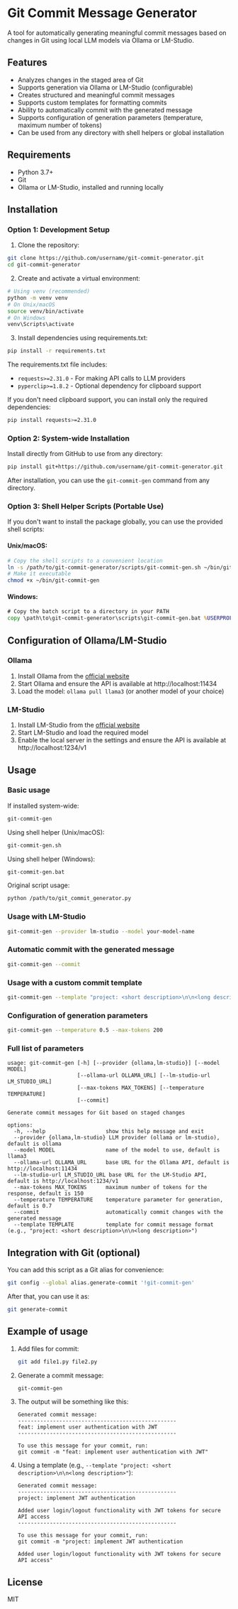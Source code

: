 # Git Commit Message Generator

A tool for automatically generating meaningful commit messages based on changes in Git using local LLM models via Ollama or LM-Studio.

## Features

- Analyzes changes in the staged area of Git
- Supports generation via Ollama or LM-Studio (configurable)
- Creates structured and meaningful commit messages
- Supports custom templates for formatting commits
- Ability to automatically commit with the generated message
- Supports configuration of generation parameters (temperature, maximum number of tokens)
- Can be used from any directory with shell helpers or global installation

## Requirements

- Python 3.7+
- Git
- Ollama or LM-Studio, installed and running locally

## Installation

### Option 1: Development Setup

1. Clone the repository:
```bash
git clone https://github.com/username/git-commit-generator.git
cd git-commit-generator
```

2. Create and activate a virtual environment:
```bash
# Using venv (recommended)
python -m venv venv
# On Unix/macOS
source venv/bin/activate
# On Windows
venv\Scripts\activate
```

3. Install dependencies using requirements.txt:
```bash
pip install -r requirements.txt
```

The requirements.txt file includes:
- `requests>=2.31.0` - For making API calls to LLM providers
- `pyperclip>=1.8.2` - Optional dependency for clipboard support

If you don't need clipboard support, you can install only the required dependencies:
```bash
pip install requests>=2.31.0
```

### Option 2: System-wide Installation

Install directly from GitHub to use from any directory:

```bash
pip install git+https://github.com/username/git-commit-generator.git
```

After installation, you can use the `git-commit-gen` command from any directory.

### Option 3: Shell Helper Scripts (Portable Use)

If you don't want to install the package globally, you can use the provided shell scripts:

#### Unix/macOS:
```bash
# Copy the shell scripts to a convenient location
ln -s /path/to/git-commit-generator/scripts/git-commit-gen.sh ~/bin/git-commit-gen
# Make it executable
chmod +x ~/bin/git-commit-gen
```

#### Windows:
```cmd
# Copy the batch script to a directory in your PATH
copy \path\to\git-commit-generator\scripts\git-commit-gen.bat %USERPROFILE%\bin\
```

## Configuration of Ollama/LM-Studio

### Ollama

1. Install Ollama from the [official website](https://ollama.ai)
2. Start Ollama and ensure the API is available at http://localhost:11434
3. Load the model: `ollama pull llama3` (or another model of your choice)

### LM-Studio

1. Install LM-Studio from the [official website](https://lmstudio.ai)
2. Start LM-Studio and load the required model
3. Enable the local server in the settings and ensure the API is available at http://localhost:1234/v1

## Usage

### Basic usage

If installed system-wide:
```bash
git-commit-gen
```

Using shell helper (Unix/macOS):
```bash
git-commit-gen.sh
```

Using shell helper (Windows):
```bash
git-commit-gen.bat
```

Original script usage:
```bash
python /path/to/git_commit_generator.py
```

### Usage with LM-Studio

```bash
git-commit-gen --provider lm-studio --model your-model-name
```

### Automatic commit with the generated message

```bash
git-commit-gen --commit
```

### Usage with a custom commit template

```bash
git-commit-gen --template "project: <short description>\n\n<long description>"
```

### Configuration of generation parameters

```bash
git-commit-gen --temperature 0.5 --max-tokens 200
```

### Full list of parameters

```
usage: git-commit-gen [-h] [--provider {ollama,lm-studio}] [--model MODEL]
                      [--ollama-url OLLAMA_URL] [--lm-studio-url LM_STUDIO_URL]
                      [--max-tokens MAX_TOKENS] [--temperature TEMPERATURE]
                      [--commit]

Generate commit messages for Git based on staged changes

options:
  -h, --help                   show this help message and exit
  --provider {ollama,lm-studio} LLM provider (ollama or lm-studio), default is ollama
  --model MODEL                name of the model to use, default is llama3
  --ollama-url OLLAMA_URL      base URL for the Ollama API, default is http://localhost:11434
  --lm-studio-url LM_STUDIO_URL base URL for the LM-Studio API, default is http://localhost:1234/v1
  --max-tokens MAX_TOKENS      maximum number of tokens for the response, default is 150
  --temperature TEMPERATURE    temperature parameter for generation, default is 0.7
  --commit                     automatically commit changes with the generated message
  --template TEMPLATE          template for commit message format (e.g., "project: <short description>\n\n<long description>")
```

## Integration with Git (optional)

You can add this script as a Git alias for convenience:

```bash
git config --global alias.generate-commit '!git-commit-gen'
```

After that, you can use it as:

```bash
git generate-commit
```

## Example of usage

1. Add files for commit:
   ```bash
   git add file1.py file2.py
   ```

2. Generate a commit message:
   ```bash
   git-commit-gen
   ```

3. The output will be something like this:
   ```
   Generated commit message:
   --------------------------------------------------
   feat: implement user authentication with JWT
   --------------------------------------------------

   To use this message for your commit, run:
   git commit -m "feat: implement user authentication with JWT"
   ```

4. Using a template (e.g., `--template "project: <short description>\n\n<long description>"`):
   ```
   Generated commit message:
   --------------------------------------------------
   project: implement JWT authentication
   
   Added user login/logout functionality with JWT tokens for secure API access
   --------------------------------------------------

   To use this message for your commit, run:
   git commit -m "project: implement JWT authentication

   Added user login/logout functionality with JWT tokens for secure API access"
   ```

## License

MIT
